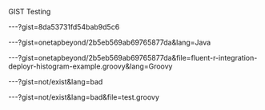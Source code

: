 GIST Testing

---?gist=8da53731fd54bab9d5c6

---?gist=onetapbeyond/2b5eb569ab69765877da&lang=Java

---?gist=onetapbeyond/2b5eb569ab69765877da&file=fluent-r-integration-deployr-histogram-example.groovy&lang=Groovy

---?gist=not/exist&lang=bad

---?gist=not/exist&lang=bad&file=test.groovy

